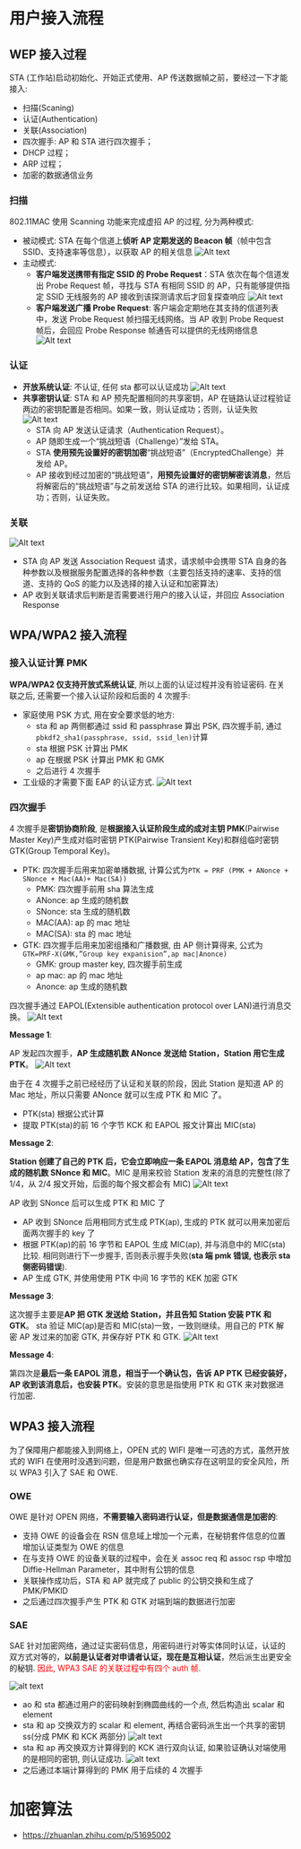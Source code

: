 # 用户接入流程

## WEP 接入过程

STA (工作站)启动初始化、开始正式使用、AP 传送数据幀之前，要经过一下才能接入:

- 扫描(Scaning)
- 认证(Authentication)
- 关联(Association)
- 四次握手: AP 和 STA 进行四次握手；
- DHCP 过程；
- ARP 过程；
- 加密的数据通信业务

### 扫描

802.11MAC 使用 Scanning 功能来完成虚招 AP 的过程, 分为两种模式:

- 被动模式: STA 在每个信道上**侦听 AP 定期发送的 Beacon 帧**（帧中包含 SSID、支持速率等信息），以获取 AP 的相关信息
  ![Alt text](3_sta_conn.assets/image-9.png)
- 主动模式:
  - **客户端发送携带有指定 SSID 的 Probe Request**：STA 依次在每个信道发出 Probe Request 帧，寻找与 STA 有相同 SSID 的 AP，只有能够提供指定 SSID 无线服务的 AP 接收到该探测请求后才回复探查响应
    ![Alt text](3_sta_conn.assets/image-10.png)
  - **客户端发送广播 Probe Request**: 客户端会定期地在其支持的信道列表中，发送 Probe Request 帧扫描无线网络。当 AP 收到 Probe Request 帧后，会回应 Probe Response 帧通告可以提供的无线网络信息
    ![Alt text](3_sta_conn.assets/image-21.png)

### 认证

- **开放系统认证**: 不认证, 任何 sta 都可以认证成功
  ![Alt text](3_sta_conn.assets/image-11.png)
- **共享密钥认证**: STA 和 AP 预先配置相同的共享密钥，AP 在链路认证过程验证两边的密钥配置是否相同。如果一致，则认证成功；否则，认证失败
  ![Alt text](3_sta_conn.assets/image-22.png)
  - STA 向 AP 发送认证请求（Authentication Request）。
  - AP 随即生成一个“挑战短语（Challenge）”发给 STA。
  - STA **使用预先设置好的密钥加密**“挑战短语”（EncryptedChallenge）并发给 AP。
  - AP 接收到经过加密的“挑战短语”，**用预先设置好的密钥解密该消息**，然后将解密后的“挑战短语”与之前发送给 STA 的进行比较。如果相同，认证成功；否则，认证失败。

### 关联

![Alt text](3_sta_conn.assets/image-12.png)

- STA 向 AP 发送 Association Request 请求，请求帧中会携带 STA 自身的各种参数以及根据服务配置选择的各种参数（主要包括支持的速率、支持的信道、支持的 QoS 的能力以及选择的接入认证和加密算法）
- AP 收到关联请求后判断是否需要进行用户的接入认证，并回应 Association Response

## WPA/WPA2 接入流程

### 接入认证计算 PMK

**WPA/WPA2 仅支持开放式系统认证**, 所以上面的认证过程并没有验证密码. 在关联之后, 还需要一个接入认证阶段和后面的 4 次握手:

- 家庭使用 PSK 方式, 用在安全要求低的地方:
  - sta 和 ap 两侧都通过 ssid 和 passphrase 算出 PSK, 四次握手前, 通过`pbkdf2_sha1(passphrase, ssid, ssid_len)`计算
  - sta 根据 PSK 计算出 PMK
  - ap 在根据 PSK 计算出 PMK 和 GMK
  - 之后进行 4 次握手
- 工业级的才需要下面 EAP 的认证方式.
  ![Alt text](3_sta_conn.assets/image-23.png)

### 四次握手

4 次握手是**密钥协商阶段**, 是**根据接入认证阶段生成的成对主钥 PMK**(Pairwise Master Key)产生成对临时密钥 PTK(Pairwise Transient Key)和群组临时密钥 GTK(Group Temporal Key)。

- PTK: 四次握手后用来加密单播数据, 计算公式为`PTK = PRF (PMK + ANonce + SNonce + Mac(AA)+ Mac(SA))`
  - PMK: 四次握手前用 sha 算法生成
  - ANonce: ap 生成的随机数
  - SNonce: sta 生成的随机数
  - MAC(AA): ap 的 mac 地址
  - MAC(SA): sta 的 mac 地址
- GTK: 四次握手后用来加密组播和广播数据, 由 AP 侧计算得来, 公式为`GTK=PRF-X(GMK,”Group key expanision”,ap mac|Anonce)`
  - GMK: group master key, 四次握手前生成
  - ap mac: ap 的 mac 地址
  - Anonce: ap 生成的随机数

四次握手通过 EAPOL(Extensible authentication protocol over LAN)进行消息交换。
![Alt text](3_sta_conn.assets/image-13.png)

**Message 1**:

AP 发起四次握手，**AP 生成随机数 ANonce 发送给 Station，Station 用它生成 PTK**。
![Alt text](3_sta_conn.assets/image-14.png)

由于在 4 次握手之前已经经历了认证和关联的阶段，因此 Station 是知道 AP 的 Mac 地址，所以只需要 ANonce 就可以生成 PTK 和 MIC 了。

- PTK(sta) 根据公式计算
- 提取 PTK(sta)的前 16 个字节 KCK 和 EAPOL 报文计算出 MIC(sta)

**Message 2**:

**Station 创建了自己的 PTK 后，它会立即响应一条 EAPOL 消息给 AP，包含了生成的随机数 SNonce 和 MIC**。MIC 是用来校验 Station 发来的消息的完整性(除了 1/4，从 2/4 报文开始，后面的每个报文都会有 MIC)
![Alt text](3_sta_conn.assets/image-15.png)

AP 收到 SNonce 后可以生成 PTK 和 MIC 了

- AP 收到 SNonce 后用相同方式生成 PTK(ap), 生成的 PTK 就可以用来加密后面两次握手的 key 了
- 根据 PTK(ap)的前 16 字节和 EAPOL 生成 MIC(ap), 并与消息中的 MIC(sta)比较. 相同则进行下一步握手, 否则表示握手失败(**sta 端 pmk 错误, 也表示 sta 侧密码错误**).
- AP 生成 GTK, 并使用使用 PTK 中间 16 字节的 KEK 加密 GTK

**Message 3**:

这次握手主要是**AP 把 GTK 发送给 Station，并且告知 Station 安装 PTK 和 GTK**。
sta 验证 MIC(ap)是否和 MIC(sta)一致，一致则继续。用自己的 PTK 解密 AP 发过来的加密 GTK, 并保存好 PTK 和 GTK.
![Alt text](3_sta_conn.assets/image-16.png)

**Message 4**:

第四次是**最后一条 EAPOL 消息，相当于一个确认包，告诉 AP PTK 已经安装好，AP 收到该消息后，也安装 PTK**。安装的意思是指使用 PTK 和 GTK 来对数据进行加密.

## WPA3 接入流程

为了保障用户都能接入到网络上，OPEN 式的 WIFI 是唯一可选的方式，虽然开放式的 WIFI 在使用时没遇到问题，但是用户数据也确实存在这明显的安全风险，所以 WPA3 引入了 SAE 和 OWE.

### OWE

OWE 是针对 OPEN 网络，**不需要输入密码进行认证，但是数据通信是加密的**:

- 支持 OWE 的设备会在 RSN 信息域上增加一个元素，在秘钥套件信息的位置增加认证类型为 OWE 的信息
- 在与支持 OWE 的设备关联的过程中，会在关 assoc req 和 assoc rsp 中增加 Diffie-Hellman Parameter，其中附有公钥的信息
- 关联操作成功后，STA 和 AP 就完成了 public 的公钥交换和生成了 PMK/PMKID
- 之后通过四次握手产生 PTK 和 GTK 对端到端的数据进行加密

### SAE

SAE 针对加密网络，通过证实密码信息，用密码进行对等实体同时认证，认证的双方式对等的，**以前是认证者对申请者认证，现在是互相认证**，然后派生出更安全的秘钥. <font color='red'>因此, WPA3 SAE 的关联过程中有四个 auth 帧.</font>

![alt text](3_sta_conn.assets/image.png)

- ao 和 sta 都通过用户的密码映射到椭圆曲线的一个点, 然后构造出 scalar 和 element
- sta 和 ap 交换双方的 scalar 和 element, 再结合密码派生出一个共享的密钥 ss(分成 PMK 和 KCK 两部分)
  ![alt text](3_sta_conn.assets/image-1.png)
- sta 和 ap 再交换双方计算得到的 KCK 进行双向认证, 如果验证确认对端使用的是相同的密钥, 则认证成功.
  ![alt text](3_sta_conn.assets/image-2.png)
- 之后通过本端计算得到的 PMK 用于后续的 4 次握手

# 加密算法

- https://zhuanlan.zhihu.com/p/51695002
